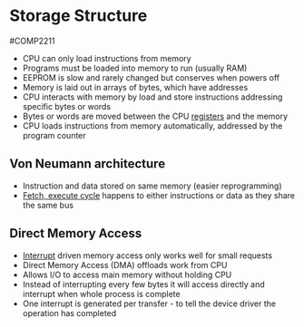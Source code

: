 # Storage Structure
#COMP2211
- CPU can only load instructions from memory
- Programs must be loaded into memory to run (usually RAM)
- EEPROM is slow and rarely changed but conserves when powers off
- Memory is laid out in arrays of bytes, which have addresses
- CPU interacts with memory by load and store instructions addressing specific bytes or words
- Bytes or words are moved between the CPU [registers](../Hardware/Registers.md) and the memory
- CPU loads instructions from memory automatically, addressed by the program counter
## Von Neumann architecture
- Instruction and data stored on same memory (easier reprogramming)
- [Fetch, execute cycle](../Hardware/COMP1211-ComputerArchitecture/Fetch,%20execute%20cycle.md) happens to either instructions or data as they share the same bus
## Direct Memory Access
- [Interrupt](Interrupts.md) driven memory access only works well for small requests
- Direct Memory Access (DMA) offloads work from CPU
- Allows I/O to access main memory without holding CPU
- Instead of interrupting every few bytes it will access directly and interrupt when whole process is complete
- One interrupt is generated per transfer - to tell the device driver the operation has completed